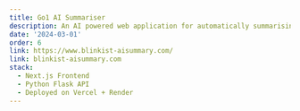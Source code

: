 ```yaml
---
title: Go1 AI Summariser
description: An AI powered web application for automatically summarising podcasts, videos, and web documents
date: '2024-03-01'
order: 6
link: https://www.blinkist-aisummary.com/
link: blinkist-aisummary.com
stack:
  - Next.js Frontend
  - Python Flask API
  - Deployed on Vercel + Render
---
```

